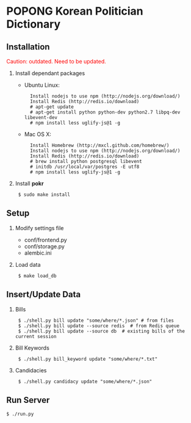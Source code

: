POPONG Korean Politician Dictionary
===================================

## Installation

<span style="color: red">Caution: outdated. Need to be updated.</span>

1. Install dependant packages
    - Ubuntu Linux:

            Install nodejs to use npm (http://nodejs.org/download/)
            Install Redis (http://redis.io/download)
            # apt-get update
            # apt-get install python python-dev python2.7 libpq-dev libevent-dev
            # npm install less uglify-js@1 -g
    - Mac OS X:

            Install Homebrew (http://mxcl.github.com/homebrew/)
            Install nodejs to use npm (http://nodejs.org/download/)
            Install Redis (http://redis.io/download)
            # brew install python postgresql libevent
            # initdb /usr/local/var/postgres -E utf8
            # npm install less uglify-js@1 -g

1. Install **pokr**

        $ sudo make install

## Setup

1. Modify settings file
    - conf/frontend.py
    - conf/storage.py
    - alembic.ini

1. Load data

        $ make load_db

## Insert/Update Data

1. Bills

        $ ./shell.py bill update "some/where/*.json" # from files
        $ ./shell.py bill update --source redis  # from Redis queue
        $ ./shell.py bill update --source db  # existing bills of the current session

1. Bill Keywords

        $ ./shell.py bill_keyword update "some/where/*.txt"

1. Candidacies

        $ ./shell.py candidacy update "some/where/*.json"


## Run Server

    $ ./run.py
